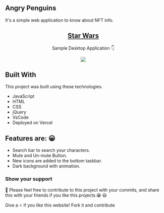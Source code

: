 ## Angry Penguins

It's a simple web application to know about NFT info.

<h2 align="center">
  <a href="https://angry-penguines.vercel.app/" target="_blank">Star Wars</a>
</h2>

<p align="center">
  Sample Desktop Application 👇
</p>

<p align="center">
<img src="https://github.com/kerrybli/portfolio/blob/master/src/assests/images/star-wars.png?raw=true">
</p>

## Built With

This project was built using these technologies.

- JavaScript
- HTML
- CSS
- jQuery
- VsCode
- Deployed on Vercel

## Features are: 😀

- Search bar to search your characters.
- Mute and Un-mute Button.
- New icons are added to the bottom taskbar.
- Dark background with animation.

### Show your support

📌 Please feel free to contribute to this project with your commits, and share this with your friends if you like this projects.😁 😃

Give a ⭐ if you like this website! Fork it and contribute
